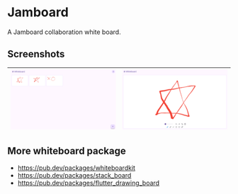 # Jamboard

A Jamboard collaboration white board.

## Screenshots

| ![](/screenshots/screenshot01.png) | ![](/screenshots/screenshot02.png) |
| ---------------------------------- | ---------------------------------- |

## More whiteboard package

- https://pub.dev/packages/whiteboardkit
- https://pub.dev/packages/stack_board
- https://pub.dev/packages/flutter_drawing_board

